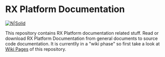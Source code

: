 # RX Platform Documentation
[![N|Solid](https://rx-platform.github.io/images/processor-64-dis.png)](https://rx-platform.github.io/images/processor-64-dis.png)


This repository contains RX Platform documentation related stuff.
Read or download RX Platform Documentation from general documents to source code documentation. It is currentlly in a "wiki phase" so first take a look at [Wiki Pages](https://github.com/rx-platform/rx-docs/wiki) of this repository.
